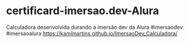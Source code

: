 # certificard-imersao.dev-Alura

Calculadora desenvolvida durando a imersão dev da Alura #imersaodev #imersaoalura
https://kamimartins.github.io/ImersaoDev_Calculadora/

